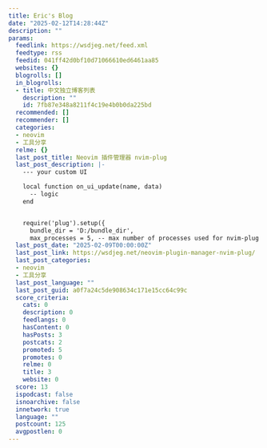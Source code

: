 ```yaml
---
title: Eric's Blog
date: "2025-02-12T14:28:44Z"
description: ""
params:
  feedlink: https://wsdjeg.net/feed.xml
  feedtype: rss
  feedid: 041ff42d0bf10d71066610ed6461aa85
  websites: {}
  blogrolls: []
  in_blogrolls:
  - title: 中文独立博客列表
    description: ""
    id: 7fb87e348a8211f4c19e4b0b0da225bd
  recommended: []
  recommender: []
  categories:
  - neovim
  - 工具分享
  relme: {}
  last_post_title: Neovim 插件管理器 nvim-plug
  last_post_description: |-
    --- your custom UI

    local function on_ui_update(name, data)
      -- logic
    end


    require('plug').setup({
      bundle_dir = 'D:/bundle_dir',
      max_processes = 5, -- max number of processes used for nvim-plug
  last_post_date: "2025-02-09T00:00:00Z"
  last_post_link: https://wsdjeg.net/neovim-plugin-manager-nvim-plug/
  last_post_categories:
  - neovim
  - 工具分享
  last_post_language: ""
  last_post_guid: a0f7a24c5de908634c171e15cc64c99c
  score_criteria:
    cats: 0
    description: 0
    feedlangs: 0
    hasContent: 0
    hasPosts: 3
    postcats: 2
    promoted: 5
    promotes: 0
    relme: 0
    title: 3
    website: 0
  score: 13
  ispodcast: false
  isnoarchive: false
  innetwork: true
  language: ""
  postcount: 125
  avgpostlen: 0
---
```

